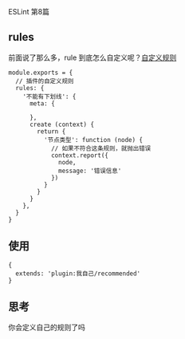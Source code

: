 ESLint 第8篇

## rules

前面说了那么多，rule 到底怎么自定义呢？[自定义规则](https://eslint.bootcss.com/docs/developer-guide/working-with-rules)

```
module.exports = {
  // 插件的自定义规则
  rules: {
    '不能有下划线': {
      meta: {

      },
      create (context) {
        return {
          '节点类型': function (node) {
            // 如果不符合这条规则，就抛出错误
            context.report({
              node,
              message: '错误信息'
            })
          }
        }
      }
    },
  }
}
```

## 使用

```
{
  extends: 'plugin:我自己/recommended'
}
```

## 思考

你会定义自己的规则了吗
